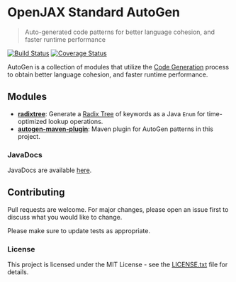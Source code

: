 # OpenJAX Standard AutoGen

> Auto-generated code patterns for better language cohesion, and faster runtime performance

[![Build Status](https://travis-ci.org/openjax/standard-autogen.png)](https://travis-ci.org/openjax/standard-autogen)
[![Coverage Status](https://coveralls.io/repos/github/openjax/standard-autogen/badge.svg)](https://coveralls.io/github/openjax/standard-autogen)

AutoGen is a collection of modules that utilize the [Code Generation][codegen] process to obtain better language cohesion, and faster runtime performance.

## Modules

* **[radixtree][radixtree]**: Generate a [Radix Tree][radix-tree] of keywords as a Java `Enum` for time-optimized lookup operations.
* **[autogen-maven-plugin][maven-plugin]**: Maven plugin for AutoGen patterns in this project.

### JavaDocs

JavaDocs are available [here](https://standard.openjax.org/autogen/apidocs/).

## Contributing

Pull requests are welcome. For major changes, please open an issue first to discuss what you would like to change.

Please make sure to update tests as appropriate.

### License

This project is licensed under the MIT License - see the [LICENSE.txt](LICENSE.txt) file for details.

[radixtree]: /radixtree
[maven-plugin]: /maven-plugin

[codegen]: https://en.wikipedia.org/wiki/Code_generation_(compiler)
[radix-tree]: https://en.wikipedia.org/wiki/Radix_tree